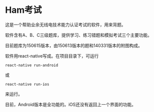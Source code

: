 # Ham考试

这是一个帮助业余无线电技术能力认证考试的软件，用来背题。

软件含有A、B、C三级题库，提供学习、练习错题和模拟考试三个主要功能。

目前题库为150615版本，由150613版本的题和140331版本的附图构成。

软件用react-native写成。在项目目录下，可运行

```react-native run-android```

或

```react-native run-ios```

来运行。

目前，Android版本是全功能的。iOS还没有返回上一个界面的功能。
